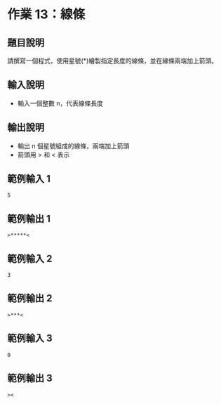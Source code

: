 # 作業 13：線條

## 題目說明
請撰寫一個程式，使用星號(*)繪製指定長度的線條，並在線條兩端加上箭頭。

## 輸入說明
- 輸入一個整數 n，代表線條長度

## 輸出說明
- 輸出 n 個星號組成的線條，兩端加上箭頭
- 箭頭用 > 和 < 表示

## 範例輸入 1
```
5
```

## 範例輸出 1
```
>*****<
```

## 範例輸入 2
```
3
```

## 範例輸出 2
```
>***<
```

## 範例輸入 3
```
0
```

## 範例輸出 3
```
><
``` 